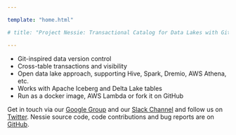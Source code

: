```yaml
---

template: "home.html"

# title: "Project Nessie: Transactional Catalog for Data Lakes with Git-like semantics"

---
```


* Git-inspired data version control
* Cross-table transactions and visibility
* Open data lake approach, supporting Hive, Spark, Dremio, AWS Athena, etc.
* Works with Apache Iceberg and Delta Lake tables
* Run as a docker image, AWS Lambda or fork it on GitHub

Get in touch via our [Google Group](https://groups.google.com/g/projectnessie) and
our [Slack Channel](mailto:slack-subscribe@projectnessie.org) and follow us on
[Twitter](https://twitter.com/projectnessie). Nessie source code, code contributions
and bug reports are on [GitHub](https://github.com/projectnessie/nessie/).
